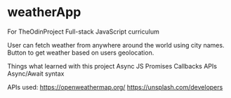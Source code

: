 # weatherApp

For TheOdinProject Full-stack JavaScript curriculum

User can fetch weather from anywhere around the world using city names. Button to get weather based on users geolocation.


Things what learned with this project
    Async JS
    Promises
    Callbacks
    APIs 
    Async/Await syntax


APIs used: 
  https://openweathermap.org/
  https://unsplash.com/developers

